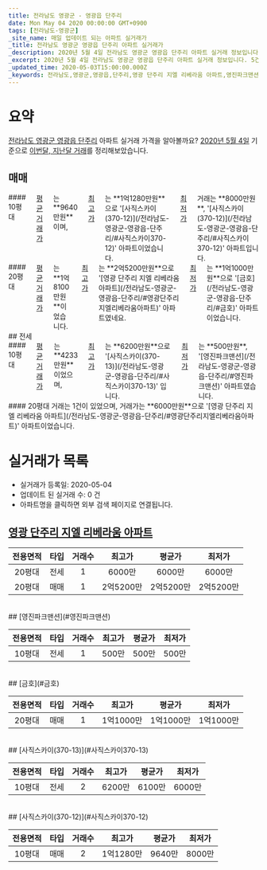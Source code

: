 ```yaml
---
title: 전라남도 영광군 - 영광읍 단주리
date: Mon May 04 2020 00:00:00 GMT+0900
tags: [전라남도-영광군]
_site_name: 매일 업데이트 되는 아파트 실거래가
_title: 전라남도 영광군 영광읍 단주리 아파트 실거래가
_description: 2020년 5월 4일 전라남도 영광군 영광읍 단주리 아파트 실거래 정보입니다. 5건 아파트 정보가 있습니다.
_excerpt: 2020년 5월 4일 전라남도 영광군 영광읍 단주리 아파트 실거래 정보입니다. 5건 아파트 정보가 있습니다.
_updated_time: 2020-05-03T15:00:00.000Z
_keywords: 전라남도,영광군,영광읍,단주리,영광 단주리 지엘 리베라움 아파트,영진파크맨션,금호,사직스카이(370-13),사직스카이(370-12)
---
```





# 요약
<ins>전라남도 영광군 영광읍 단주리</ins> 아파트 실거래 가격을 알아볼까요? <ins>2020년 5월 4일</ins> 기준으로 <ins>이번달, 지난달 거래</ins>를 정리해보았습니다.

## 매매
<div class="container">
<div class="six columns" markdown="1">
#### 10평대
<ins>평균 거래가</ins>는 **9640만원**이며, <ins>최고가</ins>는 **1억1280만원**으로 '[사직스카이(370-12)](/전라남도-영광군-영광읍-단주리/#사직스카이370-12)' 아파트이었습니다. <ins>최저가</ins> 거래는 **8000만원**, '[사직스카이(370-12)](/전라남도-영광군-영광읍-단주리/#사직스카이370-12)' 아파트입니다.
</div>
<div class="six columns" markdown="1">
#### 20평대
<ins>평균 거래가</ins>는 **1억8100만원**이었습니다. <ins>최고가</ins>는 **2억5200만원**으로 '[영광 단주리 지엘 리베라움 아파트](/전라남도-영광군-영광읍-단주리/#영광단주리지엘리베라움아파트)' 아파트였네요. <ins>최저가</ins>는 **1억1000만원**으로 '[금호](/전라남도-영광군-영광읍-단주리/#금호)' 아파트이었습니다.
</div>
</div>
## 전세
<div class="container">
<div class="six columns" markdown="1">
#### 10평대
<ins>평균 거래가</ins>는 **4233만원**이었으며, <ins>최고가</ins>는 **6200만원**으로 '[사직스카이(370-13)](/전라남도-영광군-영광읍-단주리/#사직스카이370-13)' 입니다. <ins>최저가</ins>는 **500만원**, '[영진파크맨션](/전라남도-영광군-영광읍-단주리/#영진파크맨션)' 아파트였습니다.
</div>
<div class="six columns" markdown="1">
#### 20평대
거래는 1건이 있었으며, 거래가는 **6000만원**으로 '[영광 단주리 지엘 리베라움 아파트](/전라남도-영광군-영광읍-단주리/#영광단주리지엘리베라움아파트)' 아파트이었습니다.
</div>
</div>



# 실거래가 목록
- 실거래가 등록일: 2020-05-04
- 업데이트 된 실거래 수: 0 건
- 아파트명을 클릭하면 외부 검색 페이지로 연결됩니다.

## [영광 단주리 지엘 리베라움 아파트](#영광단주리지엘리베라움아파트)

|전용면적|타입|거래수|최고가|평균가|최저가|
|:---:|:---:|:---:|:---:|:---:|:---:|
|20평대|<span class="deal-type-2">전세</span>|1|6000만|6000만|6000만|
|20평대|<span class="deal-type-1">매매</span>|1|2억5200만|2억5200만|2억5200만|

<br/>
## [영진파크맨션](#영진파크맨션)

|전용면적|타입|거래수|최고가|평균가|최저가|
|:---:|:---:|:---:|:---:|:---:|:---:|
|10평대|<span class="deal-type-2">전세</span>|1|500만|500만|500만|

<br/>
## [금호](#금호)

|전용면적|타입|거래수|최고가|평균가|최저가|
|:---:|:---:|:---:|:---:|:---:|:---:|
|20평대|<span class="deal-type-1">매매</span>|1|1억1000만|1억1000만|1억1000만|

<br/>
## [사직스카이(370-13)](#사직스카이370-13)

|전용면적|타입|거래수|최고가|평균가|최저가|
|:---:|:---:|:---:|:---:|:---:|:---:|
|10평대|<span class="deal-type-2">전세</span>|2|6200만|6100만|6000만|

<br/>
## [사직스카이(370-12)](#사직스카이370-12)

|전용면적|타입|거래수|최고가|평균가|최저가|
|:---:|:---:|:---:|:---:|:---:|:---:|
|10평대|<span class="deal-type-1">매매</span>|2|1억1280만|9640만|8000만|

<br/>




